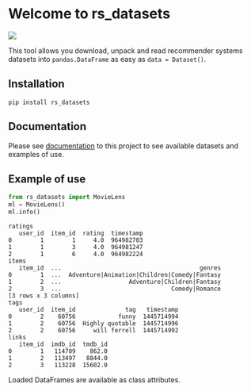 # Welcome to rs_datasets

![](https://img.shields.io/badge/datasets-14-blue)

This tool allows you download, unpack and read 
recommender systems datasets into `pandas.DataFrame` as easy as `data = Dataset()`.

## Installation

```
pip install rs_datasets
```

## Documentation
Please see [documentation](https://darel13712.github.io/rs_datasets/) to this project to 
see available datasets and examples of use.

## Example of use

```python
from rs_datasets import MovieLens
ml = MovieLens()
ml.info()
```
```text
ratings
   user_id  item_id  rating  timestamp
0        1        1     4.0  964982703
1        1        3     4.0  964981247
2        1        6     4.0  964982224
items
   item_id  ...                                       genres
0        1  ...  Adventure|Animation|Children|Comedy|Fantasy
1        2  ...                   Adventure|Children|Fantasy
2        3  ...                               Comedy|Romance
[3 rows x 3 columns]
tags
   user_id  item_id              tag   timestamp
0        2    60756            funny  1445714994
1        2    60756  Highly quotable  1445714996
2        2    60756     will ferrell  1445714992
links
   item_id  imdb_id  tmdb_id
0        1   114709    862.0
1        2   113497   8844.0
2        3   113228  15602.0
```
Loaded DataFrames are available as class attributes.
